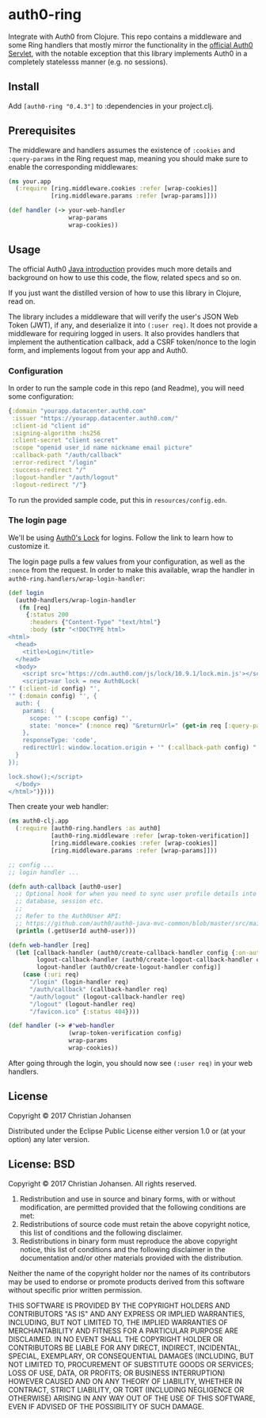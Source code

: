 # auth0-ring

Integrate with Auth0 from Clojure. This repo contains a middleware and some Ring
handlers that mostly mirror the functionality in
the [official Auth0 Servlet](https://github.com/auth0/auth0-servlet), with the
notable exception that this library implements Auth0 in a completely statelesss
manner (e.g. no sessions).

## Install

Add `[auth0-ring "0.4.3"]` to :dependencies in your project.clj.

## Prerequisites

The middleware and handlers assumes the existence of `:cookies` and
`:query-params` in the Ring request map, meaning you should make sure to enable
the corresponding middlewares:

```clj
(ns your.app
  (:require [ring.middleware.cookies :refer [wrap-cookies]]
            [ring.middleware.params :refer [wrap-params]]))

(def handler (-> your-web-handler
                 wrap-params
                 wrap-cookies))
```

## Usage

The official
Auth0 [Java introduction](https://auth0.com/docs/quickstart/webapp/java)
provides much more details and background on how to use this code, the flow,
related specs and so on.

If you just want the distilled version of how to use this library in Clojure,
read on.

The library includes a middleware that will verify the user's JSON Web Token
(JWT), if any, and deserialize it into `(:user req)`. It does not provide a
middleware for requiring logged in users. It also provides handlers that
implement the authentication callback, add a CSRF token/nonce to the login form,
and implements logout from your app and Auth0.

### Configuration

In order to run the sample code in this repo (and Readme), you will need some
configuration:

```clj
{:domain "yourapp.datacenter.auth0.com"
 :issuer "https://yourapp.datacenter.auth0.com/"
 :client-id "client id"
 :signing-algorithm :hs256
 :client-secret "client secret"
 :scope "openid user_id name nickname email picture"
 :callback-path "/auth/callback"
 :error-redirect "/login"
 :success-redirect "/"
 :logout-handler "/auth/logout"
 :logout-redirect "/"}
```

To run the provided sample code, put this in `resources/config.edn`.

### The login page

We'll be using [Auth0's Lock](https://auth0.com/docs/libraries/lock) for logins.
Follow the link to learn how to customize it.

The login page pulls a few values from your configuration, as well as the
`:nonce` from the request. In order to make this available, wrap the handler in
`auth0-ring.handlers/wrap-login-handler`:

```clj
(def login
  (auth0-handlers/wrap-login-handler
   (fn [req]
     {:status 200
      :headers {"Content-Type" "text/html"}
      :body (str "<!DOCTYPE html>
<html>
  <head>
    <title>Login</title>
  </head>
  <body>
    <script src='https://cdn.auth0.com/js/lock/10.9.1/lock.min.js'></script>
    <script>var lock = new Auth0Lock(
'" (:client-id config) "',
'" (:domain config) "', {
  auth: {
    params: {
      scope: '" (:scope config) "',
      state: 'nonce=" (:nonce req) "&returnUrl=" (get-in req [:query-params "returnUrl"]) "'
    },
    responseType: 'code',
    redirectUrl: window.location.origin + '" (:callback-path config) "'
  }
});

lock.show();</script>
  </body>
</html>")})))
```

Then create your web handler:

```clj
(ns auth0-clj.app
  (:require [auth0-ring.handlers :as auth0]
            [auth0-ring.middleware :refer [wrap-token-verification]]
            [ring.middleware.cookies :refer [wrap-cookies]]
            [ring.middleware.params :refer [wrap-params]]))

;; config ...
;; login handler ...

(defn auth-callback [auth0-user]
  ;; Optional hook for when you need to sync user profile details into a local
  ;; database, session etc.
  ;;
  ;; Refer to the Auth0User API:
  ;; https://github.com/auth0/auth0-java-mvc-common/blob/master/src/main/java/com/auth0/Auth0User.java
  (println (.getUserId auth0-user)))

(defn web-handler [req]
  (let [callback-handler (auth0/create-callback-handler config {:on-authenticated auth-callback})
        logout-callback-handler (auth0/create-logout-callback-handler config)
        logout-handler (auth0/create-logout-handler config)]
    (case (:uri req)
      "/login" (login-handler req)
      "/auth/callback" (callback-handler req)
      "/auth/logout" (logout-callback-handler req)
      "/logout" (logout-handler req)
      "/favicon.ico" {:status 404})))

(def handler (-> #'web-handler
                 (wrap-token-verification config)
                 wrap-params
                 wrap-cookies))
```

After going through the login, you should now see `(:user req)` in your web
handlers.

## License

Copyright © 2017 Christian Johansen

Distributed under the Eclipse Public License either version 1.0 or (at
your option) any later version.


## License: BSD

Copyright © 2017 Christian Johansen. All rights reserved.

1. Redistribution and use in source and binary forms, with or without
   modification, are permitted provided that the following conditions are met:
2. Redistributions of source code must retain the above copyright notice, this
   list of conditions and the following disclaimer.
3. Redistributions in binary form must reproduce the above copyright notice,
   this list of conditions and the following disclaimer in the documentation
   and/or other materials provided with the distribution.

Neither the name of the copyright holder nor the names of its contributors may
be used to endorse or promote products derived from this software without
specific prior written permission.

THIS SOFTWARE IS PROVIDED BY THE COPYRIGHT HOLDERS AND CONTRIBUTORS "AS IS" AND
ANY EXPRESS OR IMPLIED WARRANTIES, INCLUDING, BUT NOT LIMITED TO, THE IMPLIED
WARRANTIES OF MERCHANTABILITY AND FITNESS FOR A PARTICULAR PURPOSE ARE
DISCLAIMED. IN NO EVENT SHALL THE COPYRIGHT HOLDER OR CONTRIBUTORS BE LIABLE FOR
ANY DIRECT, INDIRECT, INCIDENTAL, SPECIAL, EXEMPLARY, OR CONSEQUENTIAL DAMAGES
(INCLUDING, BUT NOT LIMITED TO, PROCUREMENT OF SUBSTITUTE GOODS OR SERVICES;
LOSS OF USE, DATA, OR PROFITS; OR BUSINESS INTERRUPTION) HOWEVER CAUSED AND ON
ANY THEORY OF LIABILITY, WHETHER IN CONTRACT, STRICT LIABILITY, OR TORT
(INCLUDING NEGLIGENCE OR OTHERWISE) ARISING IN ANY WAY OUT OF THE USE OF THIS
SOFTWARE, EVEN IF ADVISED OF THE POSSIBILITY OF SUCH DAMAGE.
